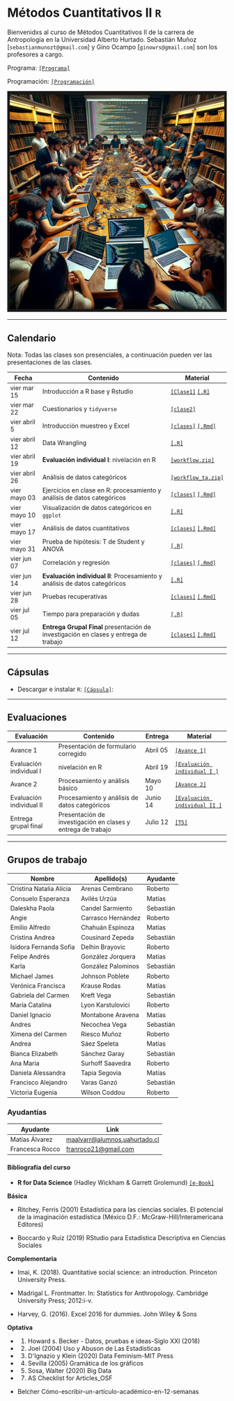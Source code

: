 # Métodos Cuantitativos II `R`

Bienvenidxs al curso de Métodos Cuantitativos II de la carrera de Antropología en la Universidad Alberto Hurtado. Sebastián Muñoz [`sebastianmunozt@gmail.com`] y Gino Ocampo [`ginowrs@gmail.com`] son los profesores a cargo.

Programa: [`[Programa]`](https://metodoscuantitativos.github.io/mc2/files/programa_2024.pdf) 

Programación: [`[Programación]`](https://metodoscuantitativos.github.io/mc2/files/programacion_2024.pdf) 


![useR](files/curso_mc2.png)

---
## Calendario

Nota: Todas las clases son presenciales, a continuación pueden ver las presentaciones de las clases.


| Fecha             | Contenido                                                      | Material                                                                                                                                                  |
|-------------------|---------------------------------------------------------------|----------------------------------------------------------------------------------------------------------------------------------------------------------|
| vier mar 15       | Introducción a R base y Rstudio                               | [`[Clase1]`](https://metodoscuantitativos.github.io/mc2/clases/clase_01/clase_1#1)   [`[.R]`](clases/class_1/class_1.R)                                    |
| vier mar 22        | Cuestionarios y `tidyverse`                             |  [`[clase2]`](https://metodoscuantitativos.github.io/mc2/clases/clase_02/clase_2#1)                                      |
| vier abril 5         | Introducción muestreo y Excel                                 | [`[clases]`](https://metodoscuantitativos.github.io/mc2/clases/clase_02/clase_2#1) [`[.Rmd]`](clases/class_2/class_2.Rmd)                                                                                                                                                         |
| vier abril 12         | Data Wrangling                                 |  [`[.R]`](clases/class_2/class_2.R)                                                                                                                                                         |
| vier abril 19        | **Evaluación individual I**: nivelación en R                                                      | [`[workflow.zip]`](clases/class_4/workflow.zip)                                                                                                                                                       |
| vier abril 26       | Análisis de datos categóricos                                                    |  [`[workflow_ta.zip]`](clases/class_4/workflow_ta.zip)                                                                                                                                                              |
| vier mayo 03        | Ejercicios en clase en R: procesamiento y análisis de datos categóricos            |  [`[clases]`](https://mebucca.github.io/dar_soc4001/clases/class_5/class_5#1) [`[.Rmd]`](clases/class_5/class_5.Rmd)                                                                                                                                                        |
| vier mayo 10        | Visualización de datos categóricos en `ggplot`            |  [`[.R]`](clases/class_5/class_5.R)                                                                                                                                                              |
| vier mayo 17       |  Análisis de datos cuantitativos           |     [`[clases]`](https://mebucca.github.io/dar_soc4001/clases/class_6/class_6#1) [`[.Rmd]`](clases/class_6/class_6.Rmd)                                                                                                                                                                                                        |
| vier mayo 31         | Prueba de hipótesis: T de Student y ANOVA            |   [`[.R]`](clases/class_6/class_6.R)                                                                                                                                                          |
| vier jun 07        | Correlación y regresión |          [`[clases]`](https://mebucca.github.io/dar_soc4001/clases/class_7/class_7#1) [`[.Rmd]`](clases/class_7/class_7.Rmd)                                                                                                                                                 |
| vier jun 14        | **Evaluación individual II**: Procesamiento y análisis de datos categóricos |            [`[.R]`](clases/class_7/class_7.R)                                                                                                                                                  |
| vier jun 28        | Pruebas recuperativas           |          [`[clases]`](https://mebucca.github.io/dar_soc4001/clases/class_9/class_9#1) [`[.Rmd]`](clases/class_9/class_9.Rmd)                                                                                                                                                |
| vier jul 05        | Tiempo para preparación y dudas           |   [`[.R]`](clases/class_9/class_9.R)                                                                                                                                                        |
| vier jul 12        | **Entrega Grupal Final** presentación de investigación en clases y entrega de trabajo                                   | [`[clases]`](https://mebucca.github.io/dar_soc4001/clases/class_10/class_10#1) [`[.Rmd]`](clases/class_10/class_10.Rmd)                                                                                                                                                         |



---
## Cápsulas

- Descargar e instalar `R`: [`[Cápsula]`](https://posit.co/download/rstudio-desktop/): 


---
## Evaluaciones 

| Evaluación     | Contenido   | Entrega       | Material |
|----------------|--------------|---------------|----------|
| Avance 1        | Presentación de formulario corregido | Abril 05 |  [`[Avance 1]`](homework/t_1_answers.pdf)        |
| Evaluación individual I        |  nivelación en R    | Abril 19    |  [`[Evaluación individual I ]`](https://mebucca.github.io/dar_soc4001/homework/t_2#1)            |
| Avance 2       | Procesamiento y análisis básico    | Mayo 10    |  [`[Avance 2]`](https://mebucca.github.io/dar_soc4001/homework/t_3#1)         | 
| Evaluación individual II       | Procesamiento y análisis de datos categóricos  | Junio 14  |  [`[Evaluación individual II ]`](https://mebucca.github.io/dar_soc4001/homework/t_4_answer#1)       |
| Entrega grupal final     |  Presentación de investigación en clases y entrega de trabajo | Julio 12  |           [`[T5]`](https://mebucca.github.io/dar_soc4001/homework/t_5#1)  | 





---
## Grupos de trabajo

| Nombre                 | Apellido(s)          | Ayudante  |
|------------------------|----------------------|-----------|
| Cristina Natalia Alicia | Arenas Cembrano      | Roberto   |
| Consuelo Esperanza     | Avilés Urzúa         | Matías    |
| Daleskha Paola         | Candel Sarmiento     | Sebastián |
| Angie                  | Carrasco Hernández   | Roberto   |
| Emilio Alfredo         | Chahuán Espinoza     | Matías    |
| Cristina Andrea        | Cousinard Zepeda     | Sebastián |
| Isidora Fernanda Sofia | Delhin Brayovic      | Roberto   |
| Felipe Andrés          | González Jorquera    | Matías    |
| Karla                  | González Palominos   | Sebastián |
| Michael James          | Johnson Poblete      | Roberto   |
| Verónica Francisca     | Krause Rodas         | Matías    |
| Gabriela del Carmen    | Kreft Vega           | Sebastián |
| María Catalina         | Lyon Karstulovici    | Roberto   |
| Daniel Ignacio         | Montabone Aravena    | Matías    |
| Andres                 | Necochea Vega        | Sebastián |
| Ximena del Carmen      | Riesco Muñoz         | Roberto   |
| Andrea                 | Sáez Speleta         | Matías    |
| Bianca Elizabeth       | Sánchez Garay        | Sebastián |
| Ana Maria              | Surhoff Saavedra     | Roberto   |
| Daniela Alessandra     | Tapia Segovia        | Matías    |
| Francisco Alejandro    | Varas Ganzó          | Sebastián |
| Victoria Eugenia       | Wilson Coddou        | Roberto   |


### Ayudantías

| Ayudante              | Link |
|-----------------------|------|
| Matías Álvarez       | maalvarr@alumnos.uahurtado.cl|
| Francesca Rocco     | franroco21@gmail.com|


#### Bibliografía del curso

- **R for Data Science** (Hadley Wickham & Garrett Grolemund) [`[e-Book]`](https://r4ds.had.co.nz/)

**Básica**

- Ritchey, Ferris (2001) Estadística para las ciencias sociales. El potencial de la imaginación estadística (México D.F.: McGraw-Hill/Interamericana Editores)

- Boccardo y Ruiz (2019) RStudio para Estadística Descriptiva en Ciencias Sociales

**Complementaria**

- Imai, K. (2018). Quantitative social science: an introduction. Princeton University Press.

- Madrigal L. Frontmatter. In: Statistics for Anthropology. Cambridge University Press; 2012:i-v. 

- Harvey, G. (2016). Excel 2016 for dummies. John Wiley & Sons

**Optativa**

- 01. Howard s. Becker - Datos, pruebas e ideas-Siglo XXI (2018)

- 02. Joel (2004) Uso y Abuson de Las Estadisticas

- 03. D'Ignazio y Klein (2020) Data Feminism-MIT Press
 
- 04. Sevilla (2005) Gramática de los gráficos

- 05. Sosa, Walter (2020) Big Data

- 07. AS Checklist for Articles_OSF

- Belcher Cómo-escribir-un-artículo-académico-en-12-semanas




